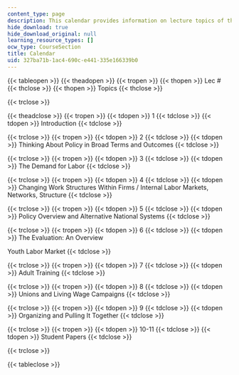 ```yaml
---
content_type: page
description: This calendar provides information on lecture topics of the course.
hide_download: true
hide_download_original: null
learning_resource_types: []
ocw_type: CourseSection
title: Calendar
uid: 327ba71b-1ac4-690c-e441-335e166339b0
---
```


{{< tableopen >}}
{{< theadopen >}}
{{< tropen >}}
{{< thopen >}}
Lec #
{{< thclose >}}
{{< thopen >}}
Topics
{{< thclose >}}

{{< trclose >}}

{{< theadclose >}}
{{< tropen >}}
{{< tdopen >}}
1
{{< tdclose >}}
{{< tdopen >}}
Introduction
{{< tdclose >}}

{{< trclose >}}
{{< tropen >}}
{{< tdopen >}}
2
{{< tdclose >}}
{{< tdopen >}}
Thinking About Policy in Broad Terms and Outcomes
{{< tdclose >}}

{{< trclose >}}
{{< tropen >}}
{{< tdopen >}}
3
{{< tdclose >}}
{{< tdopen >}}
The Demand for Labor
{{< tdclose >}}

{{< trclose >}}
{{< tropen >}}
{{< tdopen >}}
4
{{< tdclose >}}
{{< tdopen >}}
Changing Work Structures Within Firms / Internal Labor Markets, Networks, Structure
{{< tdclose >}}

{{< trclose >}}
{{< tropen >}}
{{< tdopen >}}
5
{{< tdclose >}}
{{< tdopen >}}
Policy Overview and Alternative National Systems
{{< tdclose >}}

{{< trclose >}}
{{< tropen >}}
{{< tdopen >}}
6
{{< tdclose >}}
{{< tdopen >}}
The Evaluation: An Overview  
  
Youth Labor Market
{{< tdclose >}}

{{< trclose >}}
{{< tropen >}}
{{< tdopen >}}
7
{{< tdclose >}}
{{< tdopen >}}
Adult Training
{{< tdclose >}}

{{< trclose >}}
{{< tropen >}}
{{< tdopen >}}
8
{{< tdclose >}}
{{< tdopen >}}
Unions and Living Wage Campaigns
{{< tdclose >}}

{{< trclose >}}
{{< tropen >}}
{{< tdopen >}}
9
{{< tdclose >}}
{{< tdopen >}}
Organizing and Pulling It Together
{{< tdclose >}}

{{< trclose >}}
{{< tropen >}}
{{< tdopen >}}
10-11
{{< tdclose >}}
{{< tdopen >}}
Student Papers
{{< tdclose >}}

{{< trclose >}}

{{< tableclose >}}